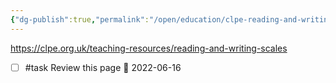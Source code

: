 ```yaml
---
{"dg-publish":true,"permalink":"/open/education/clpe-reading-and-writing-scales/","dgHomeLink":true,"dgPassFrontmatter":false}
---
```




https://clpe.org.uk/teaching-resources/reading-and-writing-scales


- [ ] #task Review this page 🛫 2022-06-16